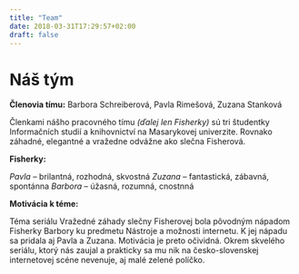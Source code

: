 ```yaml
---
title: "Team"
date: 2018-03-31T17:29:57+02:00
draft: false
---
```


# Náš tým

**Členovia tímu:** Barbora Schreiberová, Pavla Rimešová, Zuzana Stanková

Členkami nášho pracovného tímu *(ďalej len Fisherky)* sú tri študentky Informačních studií a knihovnictví na Masarykovej univerzite. Rovnako záhadné, elegantné a vražedne odvážne ako slečna Fisherová.

**Fisherky:**

*Pavla* – brilantná, rozhodná, skvostná
*Zuzana* – fantastická, zábavná, spontánna 
*Barbora* – úžasná, rozumná, cnostnná

**Motivácia k téme:**

Téma seriálu Vražedné záhady slečny Fisherovej bola pôvodným nápadom Fisherky Barbory ku predmetu Nástroje a možnosti internetu. K jej nápadu sa pridala aj Pavla a Zuzana. Motivácia je preto očividná. Okrem skvelého seriálu, ktorý nás zaujal a prakticky sa mu nik na česko-slovenskej internetovej scéne nevenuje, aj malé zelené políčko.